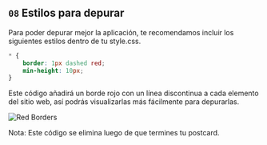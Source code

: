 ## `08` Estilos para depurar

Para poder depurar mejor la aplicación, te recomendamos incluir los siguientes estilos dentro de tu style.css.

```css
* {
	border: 1px dashed red;
	min-height: 10px;
}
```

Este código añadirá un borde rojo con un línea discontinua a cada elemento del sitio web, así podrás visualizarlas más fácilmente para depurarlas.

![Red Borders](https://github.com/breatheco-de/exercise-postcard/blob/learnpack/.learn/assets/red-borders.png?raw=true)

Nota: Este código se elimina luego de que termines tu postcard.